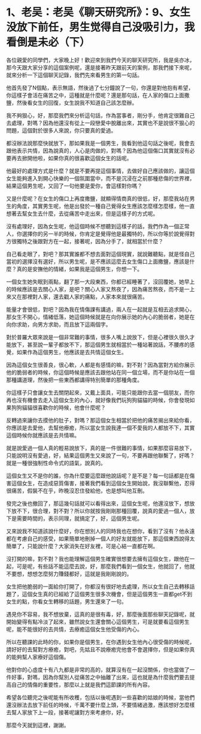 # 1、老吴：老吴《聊天研究所》：9、女生没放下前任，男生觉得自己没吸引力，我看倒是未必（下）

各位親愛的同學們，大家晚上好！歡迎來到我們今天的聊天研究所，我是吳亦冰，那今天跟大家分享的這個案例呢，還是接著昨天跟前天的案例，那我們接下來呢，就來分析一下這個聊天記錄，我們先來看男生的第一句話。

他首先發了N個點，表示無語，然後過了七分鐘說了一句，你還是對他抱有希望，你這樣子會活在痛苦之中，這種就是什麼呢？還是那句話，在人家的傷口上面撒鹽，然後看女生的回復，女生說我不知道自己該怎麼辦。

我不夠狠心，好，那麼我們來分析這句話，作為當事者，剛分手，他肯定很難自己去處理，對嗎？因為他還沒有從上一段戀愛中脫離出來，其實也不是說很不狠心的問題，這個對於很多人來說，你只要真的愛過。

都沒辦法說那麼快就放下，那如果我是一個男生，我看到他這句話之後呢，我會去跟他表示共情，因為說真的，人心是肉做的，對嗎？因為他這個傷口其實就沒有必要再去掀開他啦，如果你真的很喜歡這個女生的話呢。

他最好的處理方式是什麼？就是不要再提這個事情，去做好自己應該做的，讓這個女生能夠進入到開心快樂的一個氛圍當中，而不是沉浸在之前那種悲傷的世界裡，結果這個男生呢，又回了一句他要是愛你，會這樣對你嗎？

又是什麼呢？在女生的傷口上再度撒鹽，就顯得情商真的很低，好，那麼我站在男生的角度，其實男生呢，他是出發於一種自己覺得女生應該怎麼樣怎麼樣，他一直想著去幫女生去什麼，去從痛苦中走出來，但是這樣子的方式呢。

沒有處理好，因為女生呢，他這個時候不想聽到這樣子的話，我們作為一個正常人，你選擇你的另一半的時候，你肯定是覺得他是最獨特的，所以你等於說覺得對方很獨特之後跟對方在一起，接著呢，因為分手了，就相當於什麼？

自己看走眼了，對吧？那其實誰都不想去面對這個現實，就說難聽點，就是怪自己當初的選擇沒有選好，所以男生呢，是不應該這麼去女生傷口上面撒鹽，應該是什麼？真的是安撫他的情緒，如果我是這個男生，你想一下。

一個女生她失眠到兩點，翻了那一大段東西，你都已經睡著了，沒回覆她，她早上的時候應該是去關心人家，是吧？關心人家又熬夜了，因為痛苦熬夜，而不是一上來又在那裡對人家，還去戳人家的痛點，人家本來就很痛苦。

能量才會很低，對吧？因為我在情傷課有講過，兩人在一起就是互相去追求開心，那女生不開心，情緒低落，她這個時候就是在向你展示她的內心的脆弱者，她是在向你求助，向男方求助，而且放下這兩個字。

對於普羅大眾來說是一個非常難的事情，很多人嘴上說放下，但是心裡很久很久才能放下，甚至說一輩子都放不下，那這個男生就相當於一種站著說話，不腰疼的感覺，如果作為這個男生，他應該是去共情這個女生。

因為這個女生很善良，很心軟，人都是有感情的嘛，對不對？因為當對方給你展示他的脆弱者的時候，你這個時候是應該去跟他站在同一個立場，而不是你站在一個那種講道理，然後把一些東西都講得特別簡單的那種角度。

你這樣子只會讓女生去關閉起來，又戴上面具，可能只能跟你去當一個朋友，而你再也沒有機會去走入這個女生的內心，就好像我們玩狗狗貓貓的時候，你會發現如果狗狗貓貓很喜歡你的時候，他會什麼呢？

反轉過來讓你去摸他的肚子，對嗎？那這個女生相當於把他的痛苦揭出來給你看，你應該是去愛他，去幫他療癒，所以當女生說我連一個不愛我的人都放不下，其實這個時候你就應該是去共情嘛。

就是說愛過一個人真的輕易說放下，真的是一件很難的事情，如果那麼容易放下，只能說明沒有愛過，好，結果這個男生又來說了一句，不要再跟他聯繫了，好嗎？就是一種很強制性命令式的語氣，說真的。

這個女生又不是你的誰，你為什麼要這麼跟他說話呢？是不是？每一句話都是在傷害這個女生，在造成惡質傷害，接著我們看到這個女生開始說，我沒聯繫他，忍得很痛苦，假裝不在乎，昨晚沒忍住發給他，也是想叫他互刪。

發完之後也撤回了，那這幾句話就可以看得出來，這個女生呢，他還沒放下，想放下放不下，很合理，對不對？所以你就按我剛剛那種回覆，說真的愛過一個人，放下是需要時間的，表示同理，就搞定了，好，這個男生呢。

又來說我不知道該說什麼好，你在想別人的同時我也在想你，看到了沒有？他永遠都在考慮自己的感受，如果簡單地刪掉一個人的好友就能放下，那這個東西說得太簡單了，只能說什麼？大家消失在好友裡，可是心結一直都在啊。

沒打開的嘛，對不對？我也能理解這個男生確實很想要去擁有這個女生，跟他在一起，可是呢，有些話不能這麼去說，好，那麼我們看到一個女生，他就回了，他就不要想，想想怎麼努力賺錢都好，這就是我剛剛說的。

女生把他脆弱的一面給你打開了，你都沒有很好地去處理，所以女生自己去轉移話題了，這個女生真的已經給了這個男生很多次機會，但是這個男生一直都get不到女生的點，你看女生轉移的話題，男生還來了一句。

遇見你不容易，我不想放棄，這真的是很有毒，好，那麼後面那些聊天記錄呢，就開始變得有點冷淡了起來，雖然說女生還會關心這個男生，可是就要看這個男生呢，能不能很好的去共情，去療癒這個女生他受傷的內心。

所以在聽課的此時的你，如果你是個男生，在你遇到女生他內心很受傷的時候呢，請好好的去幫對方療癒，對吧，先姑且不說療癒完他會不會選擇你，但是如果你真的能夠幫人家療好這個傷。

他對你的心虛度十有八九都是非常的高的，就算沒有在一起沒關係，你也當做了一件好事，對嗎，因為你幫別人從痛苦之中抽離了出來，這也就是為什麼我們要去提高自己的情傷的重要性，那麼以上就是我們這節課的所有內容。

希望各位聽完之後呢能有所收穫，包括以後呢遇到一些喜歡的姑娘的時候，當他們還沒辦法去放下前任的時候，千萬不要什麼上頭，不要情緒過激，應該想好怎麼樣去幫人家放下上一段，接著呢讓對方來考慮你，好。

那麼今天就到這裡，謝謝。
